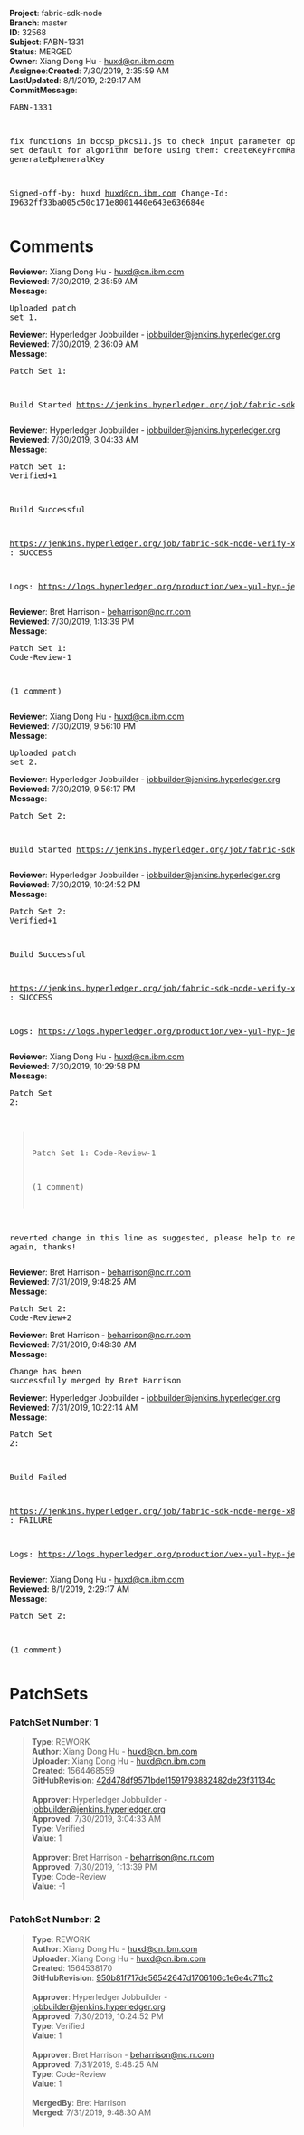 <strong>Project</strong>: fabric-sdk-node</br><strong>Branch</strong>: master<br><strong>ID</strong>: 32568<br><strong>Subject</strong>: FABN-1331<br><strong>Status</strong>: MERGED<br><strong>Owner</strong>: Xiang Dong Hu - huxd@cn.ibm.com<br><strong>Assignee</strong>:<strong>Created</strong>: 7/30/2019, 2:35:59 AM<br><strong>LastUpdated</strong>: 8/1/2019, 2:29:17 AM<br><strong>CommitMessage</strong>:<br><pre>FABN-1331

fix functions in bccsp_pkcs11.js to check input parameter opts and set default for algorithm before using them:
createKeyFromRaw
generateEphemeralKey

Signed-off-by: huxd <huxd@cn.ibm.com>
Change-Id: I9632ff33ba005c50c171e8001440e643e636684e
</pre><h1>Comments</h1><strong>Reviewer</strong>: Xiang Dong Hu - huxd@cn.ibm.com<br><strong>Reviewed</strong>: 7/30/2019, 2:35:59 AM<br><strong>Message</strong>: <pre>Uploaded patch set 1.</pre><strong>Reviewer</strong>: Hyperledger Jobbuilder - jobbuilder@jenkins.hyperledger.org<br><strong>Reviewed</strong>: 7/30/2019, 2:36:09 AM<br><strong>Message</strong>: <pre>Patch Set 1:

Build Started https://jenkins.hyperledger.org/job/fabric-sdk-node-verify-x86_64/2720/</pre><strong>Reviewer</strong>: Hyperledger Jobbuilder - jobbuilder@jenkins.hyperledger.org<br><strong>Reviewed</strong>: 7/30/2019, 3:04:33 AM<br><strong>Message</strong>: <pre>Patch Set 1: Verified+1

Build Successful 

https://jenkins.hyperledger.org/job/fabric-sdk-node-verify-x86_64/2720/ : SUCCESS

Logs: https://logs.hyperledger.org/production/vex-yul-hyp-jenkins-3/fabric-sdk-node-verify-x86_64/2720</pre><strong>Reviewer</strong>: Bret Harrison - beharrison@nc.rr.com<br><strong>Reviewed</strong>: 7/30/2019, 1:13:39 PM<br><strong>Message</strong>: <pre>Patch Set 1: Code-Review-1

(1 comment)</pre><strong>Reviewer</strong>: Xiang Dong Hu - huxd@cn.ibm.com<br><strong>Reviewed</strong>: 7/30/2019, 9:56:10 PM<br><strong>Message</strong>: <pre>Uploaded patch set 2.</pre><strong>Reviewer</strong>: Hyperledger Jobbuilder - jobbuilder@jenkins.hyperledger.org<br><strong>Reviewed</strong>: 7/30/2019, 9:56:17 PM<br><strong>Message</strong>: <pre>Patch Set 2:

Build Started https://jenkins.hyperledger.org/job/fabric-sdk-node-verify-x86_64/2724/</pre><strong>Reviewer</strong>: Hyperledger Jobbuilder - jobbuilder@jenkins.hyperledger.org<br><strong>Reviewed</strong>: 7/30/2019, 10:24:52 PM<br><strong>Message</strong>: <pre>Patch Set 2: Verified+1

Build Successful 

https://jenkins.hyperledger.org/job/fabric-sdk-node-verify-x86_64/2724/ : SUCCESS

Logs: https://logs.hyperledger.org/production/vex-yul-hyp-jenkins-3/fabric-sdk-node-verify-x86_64/2724</pre><strong>Reviewer</strong>: Xiang Dong Hu - huxd@cn.ibm.com<br><strong>Reviewed</strong>: 7/30/2019, 10:29:58 PM<br><strong>Message</strong>: <pre>Patch Set 2:

> Patch Set 1: Code-Review-1
> 
> (1 comment)

reverted change in this line as suggested, please help to review again, thanks!</pre><strong>Reviewer</strong>: Bret Harrison - beharrison@nc.rr.com<br><strong>Reviewed</strong>: 7/31/2019, 9:48:25 AM<br><strong>Message</strong>: <pre>Patch Set 2: Code-Review+2</pre><strong>Reviewer</strong>: Bret Harrison - beharrison@nc.rr.com<br><strong>Reviewed</strong>: 7/31/2019, 9:48:30 AM<br><strong>Message</strong>: <pre>Change has been successfully merged by Bret Harrison</pre><strong>Reviewer</strong>: Hyperledger Jobbuilder - jobbuilder@jenkins.hyperledger.org<br><strong>Reviewed</strong>: 7/31/2019, 10:22:14 AM<br><strong>Message</strong>: <pre>Patch Set 2:

Build Failed 

https://jenkins.hyperledger.org/job/fabric-sdk-node-merge-x86_64/429/ : FAILURE

Logs: https://logs.hyperledger.org/production/vex-yul-hyp-jenkins-3/fabric-sdk-node-merge-x86_64/429</pre><strong>Reviewer</strong>: Xiang Dong Hu - huxd@cn.ibm.com<br><strong>Reviewed</strong>: 8/1/2019, 2:29:17 AM<br><strong>Message</strong>: <pre>Patch Set 2:

(1 comment)</pre><h1>PatchSets</h1><h3>PatchSet Number: 1</h3><blockquote><strong>Type</strong>: REWORK<br><strong>Author</strong>: Xiang Dong Hu - huxd@cn.ibm.com<br><strong>Uploader</strong>: Xiang Dong Hu - huxd@cn.ibm.com<br><strong>Created</strong>: 1564468559<br><strong>GitHubRevision</strong>: [42d478df9571bde11591793882482de23f31134c](https://github.com/hyperledger/fabric-sdk-node/commit/42d478df9571bde11591793882482de23f31134c)<br><br><strong>Approver</strong>: Hyperledger Jobbuilder - jobbuilder@jenkins.hyperledger.org<br><strong>Approved</strong>: 7/30/2019, 3:04:33 AM<br><strong>Type</strong>: Verified<br><strong>Value</strong>: 1<br><br><strong>Approver</strong>: Bret Harrison - beharrison@nc.rr.com<br><strong>Approved</strong>: 7/30/2019, 1:13:39 PM<br><strong>Type</strong>: Code-Review<br><strong>Value</strong>: -1<br><br></blockquote><h3>PatchSet Number: 2</h3><blockquote><strong>Type</strong>: REWORK<br><strong>Author</strong>: Xiang Dong Hu - huxd@cn.ibm.com<br><strong>Uploader</strong>: Xiang Dong Hu - huxd@cn.ibm.com<br><strong>Created</strong>: 1564538170<br><strong>GitHubRevision</strong>: [950b81f717de56542647d1706106c1e6e4c711c2](https://github.com/hyperledger/fabric-sdk-node/commit/950b81f717de56542647d1706106c1e6e4c711c2)<br><br><strong>Approver</strong>: Hyperledger Jobbuilder - jobbuilder@jenkins.hyperledger.org<br><strong>Approved</strong>: 7/30/2019, 10:24:52 PM<br><strong>Type</strong>: Verified<br><strong>Value</strong>: 1<br><br><strong>Approver</strong>: Bret Harrison - beharrison@nc.rr.com<br><strong>Approved</strong>: 7/31/2019, 9:48:25 AM<br><strong>Type</strong>: Code-Review<br><strong>Value</strong>: 1<br><br><strong>MergedBy</strong>: Bret Harrison<br><strong>Merged</strong>: 7/31/2019, 9:48:30 AM<br><br></blockquote>